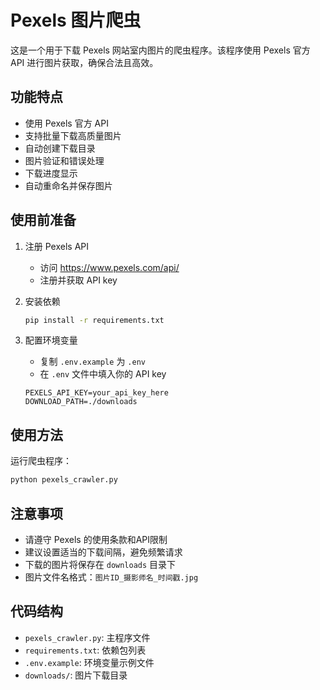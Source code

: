 # Pexels 图片爬虫

这是一个用于下载 Pexels 网站室内图片的爬虫程序。该程序使用 Pexels 官方 API 进行图片获取，确保合法且高效。

## 功能特点

- 使用 Pexels 官方 API
- 支持批量下载高质量图片
- 自动创建下载目录
- 图片验证和错误处理
- 下载进度显示
- 自动重命名并保存图片

## 使用前准备

1. 注册 Pexels API
   - 访问 https://www.pexels.com/api/
   - 注册并获取 API key

2. 安装依赖
   ```bash
   pip install -r requirements.txt
   ```

3. 配置环境变量
   - 复制 `.env.example` 为 `.env`
   - 在 `.env` 文件中填入你的 API key
   ```
   PEXELS_API_KEY=your_api_key_here
   DOWNLOAD_PATH=./downloads
   ```

## 使用方法

运行爬虫程序：
```bash
python pexels_crawler.py
```

## 注意事项

- 请遵守 Pexels 的使用条款和API限制
- 建议设置适当的下载间隔，避免频繁请求
- 下载的图片将保存在 `downloads` 目录下
- 图片文件名格式：`图片ID_摄影师名_时间戳.jpg`

## 代码结构

- `pexels_crawler.py`: 主程序文件
- `requirements.txt`: 依赖包列表
- `.env.example`: 环境变量示例文件
- `downloads/`: 图片下载目录
